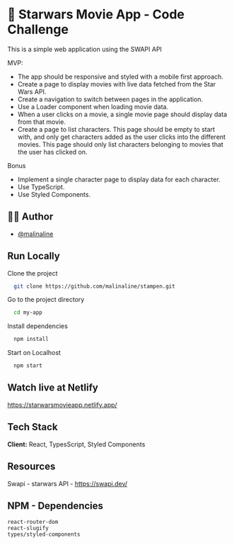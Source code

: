 # :rocket: Starwars Movie App - Code Challenge

This is a simple web application using the SWAPI API

MVP:

- The app should be responsive and styled with a mobile first approach.
- Create a page to display movies with live data fetched from the Star Wars API.
- Create a navigation to switch between pages in the application.
- Use a Loader component when loading movie data.
- When a user clicks on a movie, a single movie page should display data from that movie.
- Create a page to list characters. This page should be empty to start with, and only get characters added as the user clicks into the different movies. This page should only list characters belonging to movies that the user has clicked on.

Bonus

- Implement a single character page to display data for each character.
- Use TypeScript.
- Use Styled Components.

## 👩‍💻 Author

- [@malinaline](https://www.github.com/malinaline)

## Run Locally

Clone the project

```bash
  git clone https://github.com/malinaline/stampen.git
```

Go to the project directory

```bash
  cd my-app
```

Install dependencies

```bash
  npm install
```

Start on Localhost

```bash
  npm start
```

## Watch live at Netlify

https://starwarsmovieapp.netlify.app/

## Tech Stack

**Client:** React, TypesScript, Styled Components

## Resources

Swapi - starwars API - https://swapi.dev/

## NPM - Dependencies

    react-router-dom
    react-slugify
    types/styled-components
